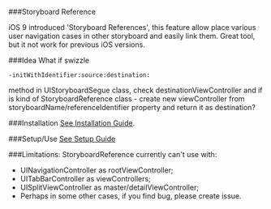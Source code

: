 ###Storyboard Reference

iOS 9 introduced 'Storyboard References', this feature allow place various user navigation cases in other storyboard and easily link them.
Great tool, but it not work for previous iOS versions.

###Idea
What if swizzle

    -initWithIdentifier:source:destination:
method in UIStoryboardSegue class, check destinationViewController and if is kind of StoryboardReference class - create new viewController from storyboardName/referenceIdentifier property and return it as destination?


###Installation
[See Installation Guide](https://github.com/rock88/StoryboardReference/wiki/Installation-Guide).

###Setup/Use
[See Setup Guide](https://github.com/rock88/StoryboardReference/wiki/Setup-Guide)

###Limitations:
StoryboardReference currently can't use with:
* UINavigationController as rootViewController;
* UITabBarController as viewControllers;
* UISplitViewController as master/detailViewController;
* Perhaps in some other cases, if you find bug, please create issue.
